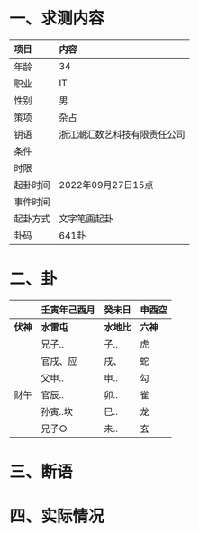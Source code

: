 # 一、求测内容
|项目|内容|
|:-|:-|
|年龄|34|
|职业|IT|
|性别|男|
|策项|杂占|
|钥语|浙江潮汇数艺科技有限责任公司|
|条件||
|时限||
|起卦时间|2022年09月27日15点|
|事件时间||
|起卦方式|文字笔画起卦|
|卦码|641卦|

# 二、卦
||壬寅年己酉月|癸未日|申酉空|
|:-|:-|:-|:-|
|**伏神**|**水雷屯**|**水地比**|**六神**|
||兄子..|子..|虎|
||官戌、应|戌、|蛇|
||父申..|申..|勾|
|财午|官辰..|卯..|雀|
||孙寅..坎|巳..|龙|
||兄子○|未..|玄|


# 三、断语

# 四、实际情况